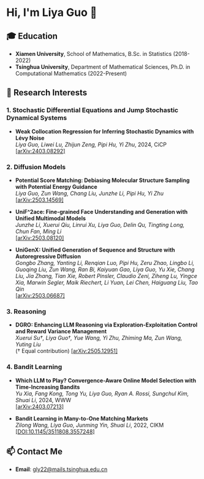 # Hi, I'm Liya Guo 👋

## 🎓 Education
- **Xiamen University**, School of Mathematics, B.Sc. in Statistics (2018-2022)  
- **Tsinghua University**, Department of Mathematical Sciences, Ph.D. in Computational Mathematics (2022-Present)  

## 🔬 Research Interests

### **1. Stochastic Differential Equations and Jump Stochastic Dynamical Systems**
- **Weak Collocation Regression for Inferring Stochastic Dynamics with Lévy Noise**  
  *Liya Guo, Liwei Lu, Zhijun Zeng, Pipi Hu, Yi Zhu*, 2024, CiCP  
  [[arXiv:2403.08292]](https://arxiv.org/abs/2403.08292)

### **2. Diffusion Models**
- **Potential Score Matching: Debiasing Molecular Structure Sampling with Potential Energy Guidance**  
  *Liya Guo, Zun Wang, Chang Liu, Junzhe Li, Pipi Hu, Yi Zhu*  
  [[arXiv:2503.14569]](https://arxiv.org/abs/2503.14569)

- **UniF^2ace: Fine-grained Face Understanding and Generation with Unified Multimodal Models**  
  *Junzhe Li, Xuerui Qiu, Linrui Xu, Liya Guo, Delin Qu, Tingting Long, Chun Fan, Ming Li*  
  [[arXiv:2503.08120]](https://arxiv.org/abs/2503.08120)

- **UniGenX: Unified Generation of Sequence and Structure with Autoregressive Diffusion**  
  *Gongbo Zhang, Yanting Li, Renqian Luo, Pipi Hu, Zeru Zhao, Lingbo Li, Guoqing Liu, Zun Wang, Ran Bi, Kaiyuan Gao, Liya Guo, Yu Xie, Chang Liu, Jia Zhang, Tian Xie, Robert Pinsler, Claudio Zeni, Ziheng Lu, Yingce Xia, Marwin Segler, Maik Riechert, Li Yuan, Lei Chen, Haiguang Liu, Tao Qin*  
  [[arXiv:2503.06687]](https://arxiv.org/abs/2503.06687)

### **3. Reasoning**
- **DGRO: Enhancing LLM Reasoning via Exploration-Exploitation Control and Reward Variance Management**  
  *Xuerui Su†, Liya Guo†, Yue Wang, Yi Zhu, Zhiming Ma, Zun Wang, Yuting Liu*  
  († Equal contribution)
  [[arXiv:2505.12951]]([https://arxiv.org/abs/2505.12951])

### **4. Bandit Learning**
- **Which LLM to Play? Convergence-Aware Online Model Selection with Time-Increasing Bandits**  
  *Yu Xia, Fang Kong, Tong Yu, Liya Guo, Ryan A. Rossi, Sungchul Kim, Shuai Li*, 2024, WWW  
  [[arXiv:2403.07213]](https://arxiv.org/abs/2403.07213)

- **Bandit Learning in Many-to-One Matching Markets**  
  *Zilong Wang, Liya Guo, Junming Yin, Shuai Li*, 2022, CIKM  
  [[DOI:10.1145/3511808.3557248]](https://dl.acm.org/doi/10.1145/3511808.3557248)

## 📫 Contact Me
- **Email**: [gly22@mails.tsinghua.edu.cn](mailto:gly22@mails.tsinghua.edu.cn)

